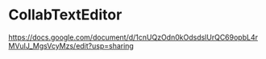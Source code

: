 # CollabTextEditor

https://docs.google.com/document/d/1cnUQzOdn0kOdsdslUrQC69opbL4rMVuIJ_MgsVcyMzs/edit?usp=sharing
